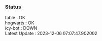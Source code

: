 ### Status


table : OK  
hogwarts : OK  
icy-bot : DOWN  
Latest Update : 2023-12-06 07:07:47.902002
